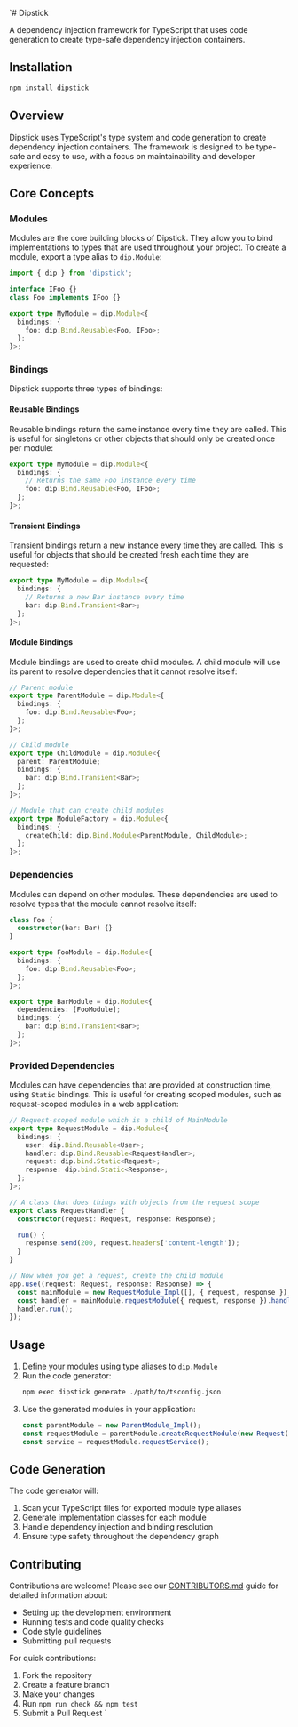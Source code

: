 `# Dipstick

A dependency injection framework for TypeScript that uses code generation to create type-safe dependency injection containers.

## Installation

```bash
npm install dipstick
```

## Overview

Dipstick uses TypeScript's type system and code generation to create dependency injection containers. The framework is designed to be type-safe and easy to use, with a focus on maintainability and developer experience.

## Core Concepts

### Modules

Modules are the core building blocks of Dipstick. They allow you to bind implementations to types that are used throughout your project. To create a module, export a type alias to `dip.Module`:

```typescript
import { dip } from 'dipstick';

interface IFoo {}
class Foo implements IFoo {}

export type MyModule = dip.Module<{
  bindings: {
    foo: dip.Bind.Reusable<Foo, IFoo>;
  };
}>;
```

### Bindings

Dipstick supports three types of bindings:

#### Reusable Bindings

Reusable bindings return the same instance every time they are called. This is useful for singletons or other objects that should only be created once per module:

```typescript
export type MyModule = dip.Module<{
  bindings: {
    // Returns the same Foo instance every time
    foo: dip.Bind.Reusable<Foo, IFoo>;
  };
}>;
```

#### Transient Bindings

Transient bindings return a new instance every time they are called. This is useful for objects that should be created fresh each time they are requested:

```typescript
export type MyModule = dip.Module<{
  bindings: {
    // Returns a new Bar instance every time
    bar: dip.Bind.Transient<Bar>;
  };
}>;
```

#### Module Bindings

Module bindings are used to create child modules. A child module will use its parent to resolve dependencies that it cannot resolve itself:

```typescript
// Parent module
export type ParentModule = dip.Module<{
  bindings: {
    foo: dip.Bind.Reusable<Foo>;
  };
}>;

// Child module
export type ChildModule = dip.Module<{
  parent: ParentModule;
  bindings: {
    bar: dip.Bind.Transient<Bar>;
  };
}>;

// Module that can create child modules
export type ModuleFactory = dip.Module<{
  bindings: {
    createChild: dip.Bind.Module<ParentModule, ChildModule>;
  };
}>;
```

### Dependencies

Modules can depend on other modules. These dependencies are used to resolve types that the module cannot resolve itself:

```typescript
class Foo {
  constructor(bar: Bar) {}
}

export type FooModule = dip.Module<{
  bindings: {
    foo: dip.Bind.Reusable<Foo>;
  };
}>;

export type BarModule = dip.Module<{
  dependencies: [FooModule];
  bindings: {
    bar: dip.Bind.Transient<Bar>;
  };
}>;
```

### Provided Dependencies

Modules can have dependencies that are provided at construction time, using `Static` bindings. This is useful for creating scoped modules, such as request-scoped modules in a web application:

```typescript
// Request-scoped module which is a child of MainModule
export type RequestModule = dip.Module<{
  bindings: {
    user: dip.Bind.Reusable<User>;
    handler: dip.Bind.Reusable<RequestHandler>;
    request: dip.bind.Static<Request>;
    response: dip.bind.Static<Response>;
  };
}>;

// A class that does things with objects from the request scope
export class RequestHandler {
  constructor(request: Request, response: Response);

  run() {
    response.send(200, request.headers['content-length']);
  }
}

// Now when you get a request, create the child module
app.use((request: Request, response: Response) => {
  const mainModule = new RequestModule_Impl([], { request, response });
  const handler = mainModule.requestModule({ request, response }).handler();
  handler.run();
});
```

## Usage

1. Define your modules using type aliases to `dip.Module`
2. Run the code generator:
   ```bash
   npm exec dipstick generate ./path/to/tsconfig.json
   ```
3. Use the generated modules in your application:
   ```typescript
   const parentModule = new ParentModule_Impl();
   const requestModule = parentModule.createRequestModule(new Request());
   const service = requestModule.requestService();
   ```

## Code Generation

The code generator will:

1. Scan your TypeScript files for exported module type aliases
2. Generate implementation classes for each module
3. Handle dependency injection and binding resolution
4. Ensure type safety throughout the dependency graph

## Contributing

Contributions are welcome! Please see our [CONTRIBUTORS.md](./CONTRIBUTORS.md) guide for detailed information about:

- Setting up the development environment
- Running tests and code quality checks
- Code style guidelines
- Submitting pull requests

For quick contributions:

1. Fork the repository
2. Create a feature branch
3. Make your changes
4. Run `npm run check && npm test`
5. Submit a Pull Request
   `
